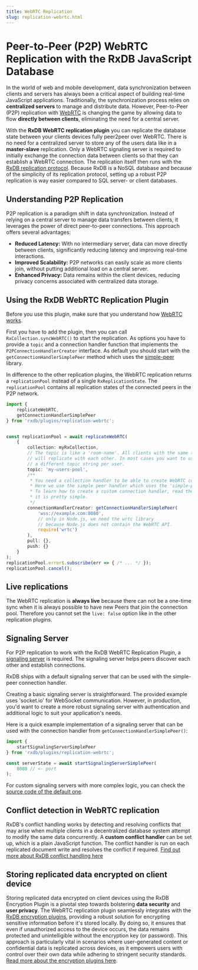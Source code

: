 ```yaml
---
title: WebRTC Replication
slug: replication-webrtc.html
---
```


# Peer-to-Peer (P2P) WebRTC Replication with the RxDB JavaScript Database


In the world of web and mobile development, data synchronization between clients and servers has always been a critical aspect of building real-time JavaScript applications.
Traditionally, the synchronization process relies on **centralized servers** to manage and distribute data. However, Peer-to-Peer (P2P) replication with [WebRTC](https://developer.mozilla.org/en-US/docs/Web/API/WebRTC_API) is changing the game by allowing data to flow **directly between clients**, eliminating the need for a central server.

With the **RxDB WebRTC replication plugin** you can replicate the database state between your clients devices fully peer2peer over WebRTC.
There is no need for a centralized server to store any of the users data like in a **master-slave** replication.
Only a WebRTC signaling server is required to initially exchange the connection data between clients so that they can establish a WebRTC connection.
The replication itself then runs with the [RxDB replication protocol](./replication.md). Because RxDB is a NoSQL database and because of the simplicity of its replication protocol, setting up a robust P2P replication is way easier compared to SQL server- or client databases.



## Understanding P2P Replication

P2P replication is a paradigm shift in data synchronization. Instead of relying on a central server to manage data transfers between clients, it leverages the power of direct peer-to-peer connections. This approach offers several advantages:

- **Reduced Latency:** With no intermediary server, data can move directly between clients, significantly reducing latency and improving real-time interactions.
- **Improved Scalability:** P2P networks can easily scale as more clients join, without putting additional load on a central server.
- **Enhanced Privacy:** Data remains within the client devices, reducing privacy concerns associated with centralized data storage.



## Using the RxDB WebRTC Replication Plugin

Before you use this plugin, make sure that you understand how [WebRTC works](https://developer.mozilla.org/en-US/docs/Web/API/WebRTC_API).

First you have to add the plugin, then you can call `RxCollection.syncWebRTC()` to start the replication.
As options you have to provide a `topic` and a connection handler function that implements the `P2PConnectionHandlerCreator` interface. As default you should start with the `getConnectionHandlerSimplePeer` method which uses the [simple-peer](https://github.com/feross/simple-peer) library.

In difference to the other replication plugins, the WebRTC replication returns a `replicationPool` instead of a single `RxReplicationState`. The `replicationPool` contains all replication states of the connected peers in the P2P network.

```ts
import {
    replicateWebRTC,
    getConnectionHandlerSimplePeer
} from 'rxdb/plugins/replication-webrtc';


const replicationPool = await replicateWebRTC(
    {
        collection: myRxCollection,
        // The topic is like a 'room-name'. All clients with the same topic
        // will replicate with each other. In most cases you want to use
        // a different topic string per user.
        topic: 'my-users-pool',
        /**
         * You need a collection handler to be able to create WebRTC connections.
         * Here we use the simple peer handler which uses the 'simple-peer' npm library.
         * To learn how to create a custom connection handler, read the source code,
         * it is pretty simple.
         */
        connectionHandlerCreator: getConnectionHandlerSimplePeer(
            'wss://example.com:8080',
            // only in Node.js, we need the wrtc library
            // because Node.js does not contain the WebRTC API.
            require('wrtc')
        ),
        pull: {},
        push: {}
    }
);
replicationPool.error$.subscribe(err => { /* ... */ });
replicationPool.cancel();

```


## Live replications

The WebRTC replication is **always live** because there can not be a one-time sync when it is always possible to have new Peers that join the connection pool. Therefore you cannot set the `live: false` option like in the other replication plugins.


## Signaling Server


For P2P replication to work with the RxDB WebRTC Replication Plugin, a [signaling server](https://developer.mozilla.org/en-US/docs/Web/API/WebRTC_API/Signaling_and_video_calling) is required. The signaling server helps peers discover each other and establish connections.

RxDB ships with a default signaling server that can be used with the simple-peer connection handler.

Creating a basic signaling server is straightforward. The provided example uses 'socket.io' for WebSocket communication. However, in production, you'd want to create a more robust signaling server with authentication and additional logic to suit your application's needs.

Here is a quick example implementation of a signaling server that can be used with the connection handler from `getConnectionHandlerSimplePeer()`:

```ts
import {
    startSignalingServerSimplePeer
} from 'rxdb/plugins/replication-webrtc';

const serverState = await startSignalingServerSimplePeer(
    8080 // <- port
);
```

For custom signaling servers with more complex logic, you can check the [source code of the default one](https://github.com/pubkey/rxdb/blob/master/src/plugins/replication-webrtc/signaling-server.ts).

## Conflict detection in WebRTC replication

RxDB's conflict handling works by detecting and resolving conflicts that may arise when multiple clients in a decentralized database system attempt to modify the same data concurrently.
A **custom conflict handler** can be set up, which is a plain JavaScript function. The conflict handler is run on each replicated document write and resolves the conflict if required. [Find out more about RxDB conflict handling here](https://rxdb.info/transactions-conflicts-revisions.html)



## Storing replicated data encrypted on client device

Storing replicated data encrypted on client devices using the RxDB Encryption Plugin is a pivotal step towards bolstering **data security** and **user privacy**.
The WebRTC replication plugin seamlessly integrates with the [RxDB encryption plugins](./encryption.md), providing a robust solution for encrypting sensitive information before it's stored locally. By doing so, it ensures that even if unauthorized access to the device occurs, the data remains protected and unintelligible without the encryption key (or password). This approach is particularly vital in scenarios where user-generated content or confidential data is replicated across devices, as it empowers users with control over their own data while adhering to stringent security standards. [Read more about the encryption plugins here](./encryption.md).
